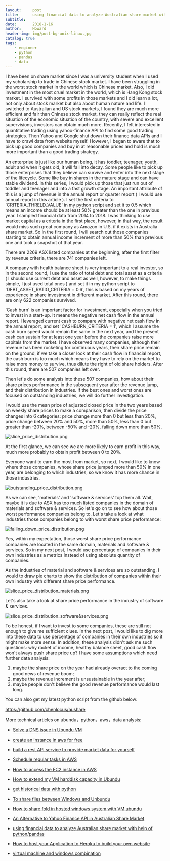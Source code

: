 ```yaml
---
layout:     post
title:      using financial data to analyze Australian share market with help of python/pandas
subtitle:   
date:       2018-1-16
author:     Howard
header-img: img/post-bg-unix-linux.jpg
catalog: true
tags:
    - engineer
    - python
    - pandas
    - data
---
```



I have been on share market since I was a university student when I used my scholarship to trade in Chinese stock market. I have been struggling in the worst stock market in the world which is Chinese market. Also, I did investment in the most cruel market in the world, which is Hang Kong stock market. I survived with some profits  in those markets and I did learn a lot, not only about stock market but also about human nature and life.  I switched to Australian and US stock markets, I found they are much more efficient and fair than Chinese stock market, they can really reflect the real situation of the economic situation of the country, with severe and excellent supervisions, investors can obtain much more. Recently, I felt interested in quantitative trading using yahoo-finance API to find some good trading strategies. Then Yahoo and Google shut down their finance data APIs and I have to crawl data from website myself. However, I began to aware that to pick up good companies and buy in at reasonable prices and hold is much more important than a good trading strategy.  





An enterprise is just like our human being, it has toddler, teenager, youth, adult and when it gets old, it will fall into decay.  Some people like to pick up those enterprises that they believe can survive and enter into the next stage of the lifecycle.  Some like buy in shares in the mature stage and can have stable dividend. In this series, I would pick up those that just run out of toddler and teenager and into a fast growth stage.  An important attribute of this is a jump of revenue in the annual report or quarter report ( I would use annual report in this article ).  I set the first criteria to 'CRITERIA_THRELD_VALUE' in my python script and set it to 0.5 which means an income should be at least 50% greater than the one in previous year. I sampled financial data from 2014 to 2018. I was thinking to use market capital as a criteria in the first place, however, in that way, the result would miss such great company as Amazon in U.S. if it exists in Australia share market.  So in the first round, I will search out those companies starting to obtain annual income increment of more than 50% than previous one and took a snapshot of that year. 




There are 2269 ASX listed companies at the beginning, after the first filter by revenue criteria, there are 741 companies left. 





A company with health balance sheet is very important to a real investor,  so in the second round, I use the ratio of total debt and total asset as a criteria ( I should use current debt and asset as well, however, to make things simple, I just used total ones ) and set it in my python script to 'DEBT_ASSET_RATIO_CRITERIA = 0.6', this is based on my years of experience in share investment in different market.  After this round, there are only  622 companies survived.





'Cash burn' is an important factor for investment, especially when you tried to invest in a start-up. It means the negative net cash flow in the annual report.  I leveraged current cash to compare with negative net cash flow in the annual report, and set 'CASHBURN_CRITERIA = 1',  which I assume the cash burn speed would remain the same in the next year, and the present cash can sustain for at least one year before the companies raise more capitals from the market. I have observed many companies, although their revenue has been rocketing for continuous years, their share price remain on the ground, if we take a closer look at their cash flow in financial report, the cash burn is too much which means they have to rely on the market to raise more money to survive, thus dilute the right of old share holders. After this round, there are 507 companies left over.




Then let's do some analysis into these 507 companies,  how about their share prices performance in the subsequent year after the revenue jump, and their distribution in industries. If the best ones and worst ones are focused on outstanding industries, we will do further investigation.  



I would use the mean price of adjusted closed price in the two years based on weekly share prices to make a comparison, then divide the price changes into 6 categories: price change more than 0 but less than 20%, price change between 20% and 50%, more than 50%, less than 0 but greater than -20%, between -50% and -20%, falling down more than 50%.  

![slice_price_distribution.png](https://cdn.steemitimages.com/DQmTo8HbKAgUHAJGomjS2APQNm5RnzTAhwHYAqD8ntgFZYB/slice_price_distribution.png)



At the first glance, we can see we are more likely to earn profit in this way, much more probably to obtain profit between 0 to 20%. 



Everyone want to earn the most from market, so next, I would like to know where those companies, whose share price jumped more than 50% in one year, are belonging to which industries, so we know it has more chance in those industries.



![outstanding_price_distribution.png](https://cdn.steemitimages.com/DQmfFJtrMdxdr7hV9tS39v1PdURwcdHXsJs4Q5St85kRqDV/outstanding_price_distribution.png)



As we can see,  'materials' and 'software & services' top them all.  Wait, maybe it is due to ASX has too much   listed companies in the domain of materials and software & services.  So let's go on to see how about those  worst performance companies belong to. Let's take a look at what industries those companies belong to with worst share price performance:


![falling_down_price_distribution.png](https://cdn.steemitimages.com/DQmdqUXaobMPZyR516KNWCgSJ9PimPyz2MkCcWEj4ggPP7M/falling_down_price_distribution.png)



Yes, within my expectation, those worst share price performance companies are located in the same domain, materials and software & services.  So in my next post, I would use percentage of companies in their own industries as a metrics instead of using absolute quantity of companies.





As the industries of material and software & services are so outstanding, I would to draw pie charts to show the distribution of companies within their own industry with different share price performance. 


![slice_price_distribution_materials.png](https://cdn.steemitimages.com/DQmUgDuHEUFsf3m83oe4bSL4YzJEzssBBazJsMg8KP9xQY8/slice_price_distribution_materials.png)





Let's also take a look at share price performance in the industry of software & services.

![slice_price_distribution_software&services.png](https://cdn.steemitimages.com/DQmc7G6XmZ9oV43jMQSEmJHkNzWE4mKSVSwYySqBu5QaBQn/slice_price_distribution_software&services.png)





To be honest, if I want to invest to some companies, these are still not enough to give me sufficient clues. In the next post, I would like to dig more into these data to use percentage of companies in their own industries so it might make more sense.  In addition, these analysis didn't ask me such questions: why rocket of income, healthy balance sheet,  good cash flow won't always push share price up?  I have some assumptions which need further data analysis:

1. maybe the share price on the year had already overact to the coming good news of revenue boom;
2. maybe the revenue increment is unsustainable in the year after;
3. maybe people don't believe the good  revenue performance would last long.



You can also get my latest python script from the github below:

https://github.com/chenlocus/aushare




More technical articles on ubundu，python，aws，data analysis: 

- [Solve a DNS issue in Ubundu VM](http://engineerman.club/2019/01/20/Solve-a-DNS-issue-in-Ubundu-VM/)
- 
  [create an instance in aws for free](http://engineerman.club/2018/11/16/create-an-instance-in-aws-for-free/)

- 
  [build a rest API service to provide market data for yourself](http://engineerman.club/2018/11/16/build-a-rest-API-service-to-provide-market-data-for-yourself/)

- 
  [Schedule regular tasks in AWS](http://engineerman.club/2018/11/16/Schedule-regular-tasks-in-AWS/)

- 
  [How to access the EC2 instance in AWS](http://engineerman.club/2018/11/16/How-to-access-the-EC2-instance-in-AWS/)

- 
  [How to extend my VM harddisk capacity in Ubundu](http://engineerman.club/2018/10/16/How-to-extend-my-VM-harddisk-capacity-in-Ubundu/)

- 
  [get historical data with python](http://engineerman.club/2018/01/22/get-historical-data-with-python/)

- 
  [To share files between Windows and Unbundu](http://engineerman.club/2018/01/20/To-share-files-between-Windows-and-Unbundu/)

- 
  [How to share fold in hosted windows system with VM ubundu](http://engineerman.club/2018/01/20/How-to-share-fold-in-hosted-windows-system-with-VM-ubundu/)

- 
  [An Alternative to Yahoo Finance API in Australian Share Market](http://engineerman.club/2018/01/18/An-Alternative-to-Yahoo-Finance-API-in-Australian-Share-Market/)


- [using financial data to analyze Australian share market with help of python/pandas](http://engineerman.club/2018/01/16/using-financial-data-to-analyze-Australian-share-market-with-help-of-python/)

- 
  [How to host your Application to Heroku to build your own website](http://engineerman.club/2015/01/16/How-to-host-your-Application-to-Heroku-to-build-your-own-website/)

- [virtual machine and windows combination](http://engineerman.club/2010/01/16/virtual-machine-and-windows/)